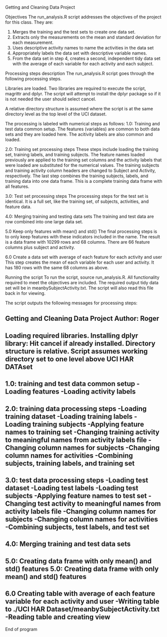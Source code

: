 Getting and Cleaning Data Project

Objectives
The run_analysis.R script addresses the objectives of the project for this class. They are:
1. Merges the training and the test sets to create one data set.
2. Extracts only the measurements on the mean and standard deviation for each measurement. 
3. Uses descriptive activity names to name the activities in the data set
4. Appropriately labels the data set with descriptive variable names. 
5. From the data set in step 4, creates a second, independent tidy data set with the average of each variable for each activity and each subject.

Processing steps description
The run_analysis.R script goes through the following processing steps.

Libraries are loaded. Two libraries are required to execute the script, magrittr and dplyr. The script will attempt to install the dplyr package so if it is not needed the user should select cancel.

A relative directory structure is assumed where the script is at the same directory level as the top level of the UCI dataset.

The processing is labeled with numerical steps as follows:
1.0: Training and test data common setup.
The features (variables) are common to both data sets and they are loaded here. The acitivity labels are also common and loaded.

2.0: Training set processing steps 
These steps include loading the training set, training labels, and training subjects. The feature names loaded previously are applied to the training set columns and the activity labels that were loaded are substituted for the numerical values. The training subjects and training activity column headers are changed to Subject and Activity, respectively. The last step combines the training subjects, labels, and training data into one data frame. This is a complete training data frame with all features. 

3.0: Test set processing steps
The processing steps for the test set is identical. It is a full set, like the training set, of subjects, activities, and feature data. 

4.0: Merging training and testing data sets
The training and test data are row combined into one large data set. 

5.0 Keep only features with mean() and std()
The final processing steps is to only keep features with these indicators included in the name. The result is a data frame with 10299 rows and 68 columns. There are 66 feature columns plus subject and activity.

6.0 Create a data set with average of each feature for each activity and user
This step creates the mean of each variable for each user and activity. It has 180 rows with the same 68 columns as above.

Running the script
To run the script, source run_analysis.R. All functionality required to meet the objectives are included. The required output tidy data set will be in meanbySubjectActivity.txt. The script will also read this file back in for viewing.

The script outputs the following messages for processing steps:

Getting and Cleaning Data Project
Author: Roger
---
Loading required libraries.
Installing dplyr library: Hit cancel if already installed.
Directory structure is relative. Script assumes working directory set to one level above UCI HAR DATAset
---
1.0: training and test data common setup
   -Loading features
    -Loading activity labels
---
2.0: training data processing steps
    -Loading training dataset
    -Loading training labels
    -Loading training subjects
    -Applying feature names to training set
    -Changing training activity to meaningful names from activity labels file
    -Changing column names for subjects
    -Changing column names for activities
    -Combining subjects, training labels, and training set
---
3.0: test data processing steps
    -Loading test dataset
    -Loading test labels
    -Loading test subjects
    -Applying feature names to test set
    -Changing test activity to meaningful names from activity labels file
    -Changing column names for subjects
    -Changing column names for activities
    -Combining subjects, test labels, and test set
---
4.0: Merging training and test data sets
---
5.0: Creating data frame with only mean() and std() features
5.0: Creating data frame with only mean() and std() features
---
6.0 Creating table with average of each feature variable for each activity and user
    -Writing table to ./UCI HAR Dataset/meanbySubjectActivity.txt
    -Reading table and creating view
---
End of program


